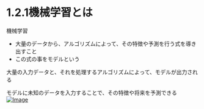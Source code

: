 # 1.2.1機械学習とは

機械学習<br>
* 大量のデータから、アルゴリズムによって、その特徴や予測を行う式を導き出すこと
* この式の事をモデルという

大量の入力データと、それを処理するアルゴリズムによって、モデルが出力される<br>

モデルに未知のデータを入力することで、その特徴や将来を予測できる<br>
[![Image](https://gyazo.com/cd1e5554874cae90d0d14e8962193644/thumb/1000)](https://gyazo.com/cd1e5554874cae90d0d14e8962193644)<br>